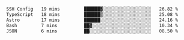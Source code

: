 <!--START_SECTION:waka-->

```txt
SSH Config   19 mins         ██████▓░░░░░░░░░░░░░░░░░░   26.82 %
TypeScript   18 mins         ██████▒░░░░░░░░░░░░░░░░░░   25.08 %
Astro        17 mins         ██████░░░░░░░░░░░░░░░░░░░   24.16 %
Bash         7 mins          ██▓░░░░░░░░░░░░░░░░░░░░░░   10.34 %
JSON         6 mins          ██░░░░░░░░░░░░░░░░░░░░░░░   08.50 %
```

<!--END_SECTION:waka-->
